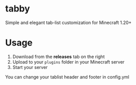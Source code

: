 # tabby
Simple and elegant tab-list customization for Minecraft 1.20+

# Usage

1. Download from the **releases** tab on the right
2. Upload to your `plugins` folder in your Minecraft server
3. Start your server

You can change your tablist header and footer in config.yml
